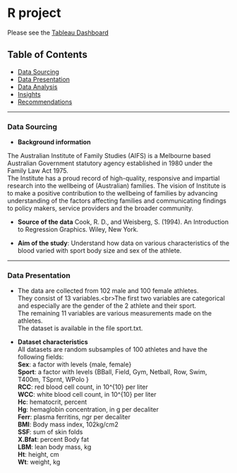 # R project
  
  Please see the [Tableau Dashboard](https://public.tableau.com/app/profile/sotiria.ntinou/viz/ElectronicProductsRating/Dashboard1)

## Table of Contents

* [Data Sourcing](#data-sourcing)
* [Data Presentation](#data-presentation)
* [Data Analysis](#data-analysis)
* [Insights](#insights)
* [Recommendations](#recommendations)

- - - -

### Data Sourcing

* **Background information**
  
The Australian Institute of Family Studies (AIFS) is a Melbourne based Australian Government statutory agency established in 1980 under the Family 
Law Act 1975.\
The Institute has a proud record of high-quality, responsive and impartial research into the wellbeing of (Australian) families. The vision of Institute is to make a 
positive contribution to the wellbeing of families by advancing understanding of the factors affecting families and communicating findings to policy makers, service 
providers and the broader community.

* **Source of the data**
Cook, R. D., and Weisberg, S. (1994). An Introduction to Regression Graphics. Wiley, New York.


* **Aim of the study**:
 Understand how data on various characteristics of the blood varied with sport body size and sex of the athlete.

- - - -

### Data Presentation

* The data are collected from 102 male and 100 female athletes.\
They consist of 13 variables.\<br>The first two variables are categorical and especially are the gender of the 2 athlete and their sport.<br /> 
The remaining 11 variables are various measurements made on the athletes. \
The dataset is available in the file sport.txt.

* **Dataset characteristics**
<br>All datasets are random subsamples of 100 athletes and have the following fields: <br /> 
**Sex**: a factor with levels {male, female}\
**Sport**: a factor with levels {BBall, Field, Gym, Netball, Row, Swim, T400m, TSprnt, WPolo }\
**RCC**: red blood cell count, in 10^{10} per liter\
**WCC**: white blood cell count, in 10^{10} per liter\
**Hc**: hematocrit, percent\
**Hg**: hemaglobin concentration, in g per decaliter\
**Ferr**: plasma ferritins, ngr per decaliter\
**BMI**: Body mass index, 102kg/cm2\
**SSF**: sum of skin folds\
**X.Bfat**: percent Body fat\
**LBM**: lean body mass, kg\
**Ht**: height, cm\
**Wt**: weight, kg


